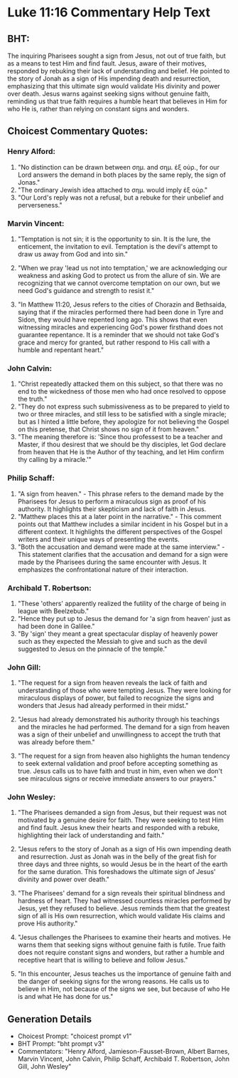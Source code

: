 # Luke 11:16 Commentary Help Text

## BHT:
The inquiring Pharisees sought a sign from Jesus, not out of true faith, but as a means to test Him and find fault. Jesus, aware of their motives, responded by rebuking their lack of understanding and belief. He pointed to the story of Jonah as a sign of His impending death and resurrection, emphasizing that this ultimate sign would validate His divinity and power over death. Jesus warns against seeking signs without genuine faith, reminding us that true faith requires a humble heart that believes in Him for who He is, rather than relying on constant signs and wonders.

## Choicest Commentary Quotes:
### Henry Alford:
1. "No distinction can be drawn between σημ. and σημ. ἐξ οὐρ., for our Lord answers the demand in both places by the same reply, the sign of Jonas."
2. "The ordinary Jewish idea attached to σημ. would imply ἐξ οὐρ."
3. "Our Lord's reply was not a refusal, but a rebuke for their unbelief and perverseness."

### Marvin Vincent:
1. "Temptation is not sin; it is the opportunity to sin. It is the lure, the enticement, the invitation to evil. Temptation is the devil's attempt to draw us away from God and into sin." 

2. "When we pray 'lead us not into temptation,' we are acknowledging our weakness and asking God to protect us from the allure of sin. We are recognizing that we cannot overcome temptation on our own, but we need God's guidance and strength to resist it." 

3. "In Matthew 11:20, Jesus refers to the cities of Chorazin and Bethsaida, saying that if the miracles performed there had been done in Tyre and Sidon, they would have repented long ago. This shows that even witnessing miracles and experiencing God's power firsthand does not guarantee repentance. It is a reminder that we should not take God's grace and mercy for granted, but rather respond to His call with a humble and repentant heart."

### John Calvin:
1. "Christ repeatedly attacked them on this subject, so that there was no end to the wickedness of those men who had once resolved to oppose the truth." 
2. "They do not express such submissiveness as to be prepared to yield to two or three miracles, and still less to be satisfied with a single miracle; but as I hinted a little before, they apologize for not believing the Gospel on this pretense, that Christ shows no sign of it from heaven."
3. "The meaning therefore is: 'Since thou professest to be a teacher and Master, if thou desirest that we should be thy disciples, let God declare from heaven that He is the Author of thy teaching, and let Him confirm thy calling by a miracle.'"

### Philip Schaff:
1. "A sign from heaven." - This phrase refers to the demand made by the Pharisees for Jesus to perform a miraculous sign as proof of his authority. It highlights their skepticism and lack of faith in Jesus.
2. "Matthew places this at a later point in the narrative." - This comment points out that Matthew includes a similar incident in his Gospel but in a different context. It highlights the different perspectives of the Gospel writers and their unique ways of presenting the events.
3. "Both the accusation and demand were made at the same interview." - This statement clarifies that the accusation and demand for a sign were made by the Pharisees during the same encounter with Jesus. It emphasizes the confrontational nature of their interaction.

### Archibald T. Robertson:
1. "These 'others' apparently realized the futility of the charge of being in league with Beelzebub."
2. "Hence they put up to Jesus the demand for 'a sign from heaven' just as had been done in Galilee."
3. "By 'sign' they meant a great spectacular display of heavenly power such as they expected the Messiah to give and such as the devil suggested to Jesus on the pinnacle of the temple."

### John Gill:
1. "The request for a sign from heaven reveals the lack of faith and understanding of those who were tempting Jesus. They were looking for miraculous displays of power, but failed to recognize the signs and wonders that Jesus had already performed in their midst."

2. "Jesus had already demonstrated his authority through his teachings and the miracles he had performed. The demand for a sign from heaven was a sign of their unbelief and unwillingness to accept the truth that was already before them."

3. "The request for a sign from heaven also highlights the human tendency to seek external validation and proof before accepting something as true. Jesus calls us to have faith and trust in him, even when we don't see miraculous signs or receive immediate answers to our prayers."

### John Wesley:
1. "The Pharisees demanded a sign from Jesus, but their request was not motivated by a genuine desire for faith. They were seeking to test Him and find fault. Jesus knew their hearts and responded with a rebuke, highlighting their lack of understanding and faith."

2. "Jesus refers to the story of Jonah as a sign of His own impending death and resurrection. Just as Jonah was in the belly of the great fish for three days and three nights, so would Jesus be in the heart of the earth for the same duration. This foreshadows the ultimate sign of Jesus' divinity and power over death."

3. "The Pharisees' demand for a sign reveals their spiritual blindness and hardness of heart. They had witnessed countless miracles performed by Jesus, yet they refused to believe. Jesus reminds them that the greatest sign of all is His own resurrection, which would validate His claims and prove His authority."

4. "Jesus challenges the Pharisees to examine their hearts and motives. He warns them that seeking signs without genuine faith is futile. True faith does not require constant signs and wonders, but rather a humble and receptive heart that is willing to believe and follow Jesus."

5. "In this encounter, Jesus teaches us the importance of genuine faith and the danger of seeking signs for the wrong reasons. He calls us to believe in Him, not because of the signs we see, but because of who He is and what He has done for us."


## Generation Details
- Choicest Prompt: "choicest prompt v1"
- BHT Prompt: "bht prompt v3"
- Commentators: "Henry Alford, Jamieson-Fausset-Brown, Albert Barnes, Marvin Vincent, John Calvin, Philip Schaff, Archibald T. Robertson, John Gill, John Wesley"
